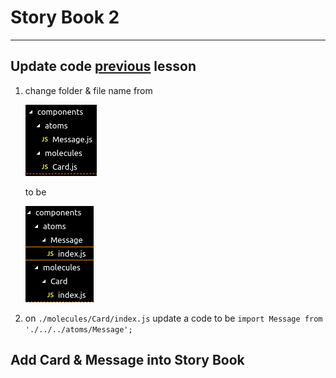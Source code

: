 # Story Book 2

---

## Update code [previous](./../react-props-state-1/README.md) lesson

1. change folder & file name from

    ![](./assets/before.png)

    to be

    ![](./assets/after.png)

2. on `./molecules/Card/index.js` update a code to be `import Message from './../../atoms/Message';`

## Add Card & Message into Story Book